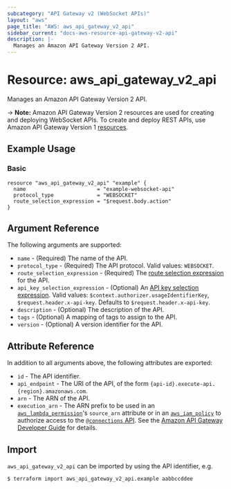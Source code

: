 ```yaml
---
subcategory: "API Gateway v2 (WebSocket APIs)"
layout: "aws"
page_title: "AWS: aws_api_gateway_v2_api"
sidebar_current: "docs-aws-resource-api-gateway-v2-api"
description: |-
  Manages an Amazon API Gateway Version 2 API.
---
```


# Resource: aws_api_gateway_v2_api

Manages an Amazon API Gateway Version 2 API.

-> **Note:** Amazon API Gateway Version 2 resources are used for creating and deploying WebSocket APIs. To create and deploy REST APIs, use Amazon API Gateway Version 1 [resources](https://www.terraform.io/docs/providers/aws/r/api_gateway_rest_api.html).

## Example Usage

### Basic

```hcl
resource "aws_api_gateway_v2_api" "example" {
  name                       = "example-websocket-api"
  protocol_type              = "WEBSOCKET"
  route_selection_expression = "$request.body.action"
}
```

## Argument Reference

The following arguments are supported:

* `name` - (Required) The name of the API.
* `protocol_type` - (Required) The API protocol. Valid values: `WEBSOCKET`.
* `route_selection_expression` - (Required) The [route selection expression](https://docs.aws.amazon.com/apigateway/latest/developerguide/apigateway-websocket-api-selection-expressions.html#apigateway-websocket-api-route-selection-expressions) for the API.
* `api_key_selection_expression` - (Optional) An [API key selection expression](https://docs.aws.amazon.com/apigateway/latest/developerguide/apigateway-websocket-api-selection-expressions.html#apigateway-websocket-api-apikey-selection-expressions). Valid values: `$context.authorizer.usageIdentifierKey`, `$request.header.x-api-key`. Defaults to `$request.header.x-api-key`.
* `description` - (Optional) The description of the API.
* `tags` - (Optional) A mapping of tags to assign to the API.
* `version` - (Optional) A version identifier for the API.

## Attribute Reference

In addition to all arguments above, the following attributes are exported:

* `id` - The API identifier.
* `api_endpoint` - The URI of the API, of the form `{api-id}.execute-api.{region}.amazonaws.com`.
* `arn` - The ARN of the API.
* `execution_arn` - The ARN prefix to be used in an [`aws_lambda_permission`](/docs/providers/aws/r/lambda_permission.html)'s `source_arn` attribute
or in an [`aws_iam_policy`](/docs/providers/aws/r/iam_policy.html) to authorize access to the [`@connections` API](https://docs.aws.amazon.com/apigateway/latest/developerguide/apigateway-how-to-call-websocket-api-connections.html).
See the [Amazon API Gateway Developer Guide](https://docs.aws.amazon.com/apigateway/latest/developerguide/apigateway-websocket-control-access-iam.html) for details.

## Import

`aws_api_gateway_v2_api` can be imported by using the API identifier, e.g.

```
$ terraform import aws_api_gateway_v2_api.example aabbccddee
```
